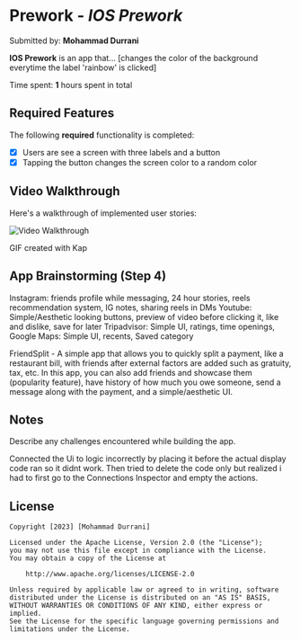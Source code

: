 # Prework - *IOS Prework*

Submitted by: **Mohammad Durrani**

**IOS Prework** is an app that... [changes the color of the background everytime the label 'rainbow' is clicked] 

Time spent: **1** hours spent in total

## Required Features

The following **required** functionality is completed:

- [x] Users are see a screen with three labels and a button
- [x] Tapping the button changes the screen color to a random color
 
## Video Walkthrough

Here's a walkthrough of implemented user stories:

<img src='https://i.imgur.com/EXcQ84o.gif' title='Video Walkthrough' width='' alt='Video Walkthrough' />

<!-- Replace this with whatever GIF tool you used! -->
GIF created with Kap  
<!-- Recommended tools:
[Kap](https://getkap.co/) for macOS
[ScreenToGif](https://www.screentogif.com/) for Windows
[peek](https://github.com/phw/peek) for Linux. -->

## App Brainstorming (Step 4)

Instagram: friends profile while messaging, 24 hour stories, reels recommendation system, IG notes, sharing reels in DMs
Youtube: Simple/Aesthetic looking buttons, preview of video before clicking it, like and dislike, save for later
Tripadvisor: Simple UI, ratings, time openings, 
Google Maps: Simple UI, recents, Saved category

FriendSplit - A simple app that allows you to quickly split a payment, like a restaurant bill, with friends after external factors are added such as gratuity, tax, etc. In this app, you can also add friends and showcase them (popularity feature), have history of how much you owe someone, send a message along with the payment, and a simple/aesthetic UI.



## Notes

Describe any challenges encountered while building the app.

Connected the Ui to logic incorrectly by placing it before the actual display code ran so it didnt work. Then tried to delete the code only but realized i had to first go to the Connections Inspector and empty the actions. 

## License

    Copyright [2023] [Mohammad Durrani]

    Licensed under the Apache License, Version 2.0 (the "License");
    you may not use this file except in compliance with the License.
    You may obtain a copy of the License at

        http://www.apache.org/licenses/LICENSE-2.0

    Unless required by applicable law or agreed to in writing, software
    distributed under the License is distributed on an "AS IS" BASIS,
    WITHOUT WARRANTIES OR CONDITIONS OF ANY KIND, either express or implied.
    See the License for the specific language governing permissions and
    limitations under the License.
